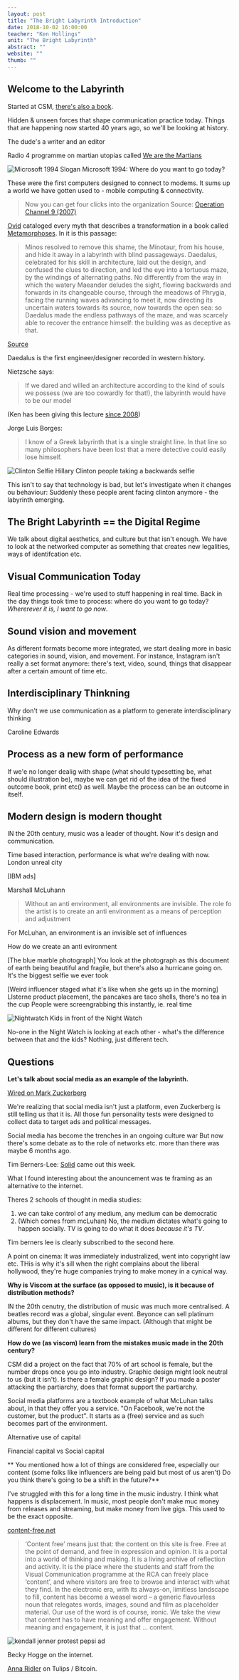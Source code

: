 ```yaml
---
layout: post
title: "The Bright Labyrinth Introduction"
date: 2018-10-02 16:00:00
teacher: "Ken Hollings"
unit: "The Bright Labyrinth"
abstract: ""
website: ""
thumb: ""
---
```


## Welcome to the Labyrinth

Started at CSM, [there's also a book](http://strangeattractor.co.uk/shoppe/the-bright-labyrinth/).

Hidden & unseen forces that shape communication practice today. Things that are happening now started 40 years ago, so we'll be looking at history.

The dude's a writer and an editor

Radio 4 programme on martian utopias called [We are the Martians](https://www.bbc.co.uk/programmes/b08gxndh)

![Microsoft 1994 Slogan](/assets/notes/Microsoft_-_Where_do_you_want_to_go_today.png)
Microsoft 1994: Where do you want to go today?

These were the first computers designed to connect to modems. It sums up a world we have gotten used to - mobile computing & connectivity.

> Now you can get four clicks into the organization
> Source: [Operation Channel 9 (2007)](https://www.wired.com/2007/04/wired40-microsoft/)

[Ovid](https://en.wikipedia.org/wiki/Ovid) cataloged every myth that describes a transformation in a book called [Metamorphoses](https://en.wikipedia.org/wiki/Metamorphoses). In it is this passage:

> Minos resolved to remove this shame, the Minotaur, from his house, and hide it away in a labyrinth with blind passageways. Daedalus, celebrated for his skill in architecture, laid out the design, and confused the clues to direction, and led the eye into a tortuous maze, by the windings of alternating paths. No differently from the way in which the watery Maeander deludes the sight, flowing backwards and forwards in its changeable course, through the meadows of Phrygia, facing the running waves advancing to meet it, now directing its uncertain waters towards its source, now towards the open sea: so Daedalus made the endless pathways of the maze, and was scarcely able to recover the entrance himself: the building was as deceptive as that.

[Source](https://www.gleeditions.com/metamorphoses/students/pages.asp?pg=179)

Daedalus is the first engineer/designer recorded in western history.

Nietzsche says:

> If we dared and willed an architecture according to the kind of souls we possess (we are too cowardly for that!), the labyrinth would have to be our model

(Ken has been giving this lecture [since 2008](http://kenhollings.blogspot.com/2008/10/lecture-one-welcome-to-labyrinth.html))

Jorge Luis Borges:

> I know of a Greek labyrinth that is a single straight line. In that line so many philosophers have been lost that a mere detective could easily lose himself.

![Clinton Selfie](/assets/notes/clinton-selfie.jpg)
Hillary Clinton people taking a backwards selfie

This isn't to say that technology is bad, but let's investigate when it changes ou behaviour: Suddenly these people arent facing clinton anymore - the labyrinth emerging.

## The Bright Labyrinth == the Digital Regime

We talk about digital aesthetics, and culture but that isn't enough. We have to look at the networked computer as something that creates new legalities, ways of identifcation etc.

## Visual Communication Today

Real time processing - we're used to stuff happening in real time. Back in the day things took time to process: where do you want to go today? _Whererever it is, I want to go now_.

## Sound vision and movement

As different formats become more integrated, we start dealing more in basic categories in sound, vision, and movement. For instance, Instagram isn't really a set format anymore: there's text, video, sound, things that disappear after a certain amount of time etc.

## Interdisciplinary Thinkning

Why don't we use communication as a platform to generate interdisciplinary thinking

Caroline Edwards

## Process as a new form of performance

If we'e no longer dealig with shape (what should typesetting be, what should illustration be), maybe we can get rid of the idea of the fixed outcome book, print etc() as well. Maybe the process can be an outcome in itself.

## Modern design is modern thought

IN the 20th century, music was a leader of thought. Now it's design and communication.

Time based interaction, performance is what we're dealing with now.
London unreal city

[IBM ads]

Marshall McLuhann

> Without an anti environment, all environments are invisible. The role fo the artist is to create an anti environment as a means of perception and adjustment

For McLuhan, an environment is an invisible set of influences

How do we create an anti evironment

[The blue marble photograph]
You look at the photograph as this document of earth being beautiful and fragile, but there's also a hurricane going on. It's the biggest selfie we ever took

[Weird influencer staged what it's like when she gets up in the morning]
LIsterne product placement, the pancakes are taco shells, there's no tea in the cup
People were screengrabbing this instantly, ie. real time

![Nightwatch](/assets/notes/nightwatch.jpg)
Kids in front of the Night Watch

No-one in the Night Watch is looking at each other - what's the difference between that and the kids? Nothing, just different tech.

## Questions

**Let's talk about social media as an example of the labyrinth.**

[Wired on Mark Zuckerberg](https://www.wired.com/story/inside-facebook-mark-zuckerberg-2-years-of-hell/)

We're realizing that social media isn't just a platform, even Zuckerberg is still telling us that it is. All those fun personality tests were designed to collect data to target ads and political messages.

Social media has become the trenches in an ongoing culture war But now there's some debate as to the role of networks etc. more than there was maybe 6 months ago.

Tim Berners-Lee: [Solid](https://solid.mit.edu/) came out this week.

What I found interesting about the anouncement was te framing as an alternative to the internet.

Theres 2 schools of thought in media studies:

1. we can take control of any medium, any medium can be democratic
2. (Which comes from mcLuhan) No, the medium dictates what's going to happen socially. TV is going to do what it does _because it's TV_.

Tim berners lee is clearly subscribed to the second here.

A point on cinema: It was immediately industralized, went into copyright law etc. THis is why it's sill when the right complains about the liberal hollywood, they're huge companies trying to make money in a cynical way.

**Why is Viscom at the surface (as opposed to music), is it because of distribution methods?**

IN the 20th cenutry, the distribution of music was much more centralised. A beatles record was a global, singular event. Beyonce can sell platinum albums, but they don't have the same impact. (Although that might be different for different cultures)

**How do we (as viscom) learn from the mistakes music made in the 20th century?**

CSM did a project on the fact that 70% of art school is female, but the number drops once you go into industry. Graphic design might look neutral to us (but it isn't). Is there a female graphic design? If you made a poster attacking the partiarchy, does that format support the partiarchy.

Social media platforms are a textbook example of what McLuhan talks about, in that they offer you a service. "On Facebook, we're not the customer, but the product". It starts as a (free) service and as such becomes part of the environment.

Alternative use of capital

Financial capital vs Social capital

** You mentioned how a lot of things are considered free, especially our content (some folks like influencers are being paid but most of us aren't) Do you think there's going to be a shift in the future?**

I've struggled with this for a long time in the music industry. I think what happens is displacement. In music, most people don't make muc money from releases and streaming, but make money from live gigs. This used to be the exact opposite.

[content-free.net](http://content-free.net/)

> ‘Content free’ means just that: the content on this site is free. Free at the point of demand, and free in expression and opinion. It is a portal into a world of thinking and making. It is a living archive of reflection and activity. It is the place where the students and staff from the Visual Communication programme at the RCA can freely place ‘content’, and where visitors are free to browse and interact with what they find. In the electronic era, with its always-on, limitless landscape to fill, content has become a weasel word – a generic flavourless noun that relegates words, images, sound and film as placeholder material. Our use of the word is of course, ironic. We take the view that content has to have meaning and offer engagement. Without meaning and engagement, it is just that … content.

![kendall jenner protest pepsi ad](/assets/notes/jenner-pepsi.webp)

Becky Hogge on the internet.

[Anna Ridler](http://annaridler.com/) on Tulips / Bitcoin.
